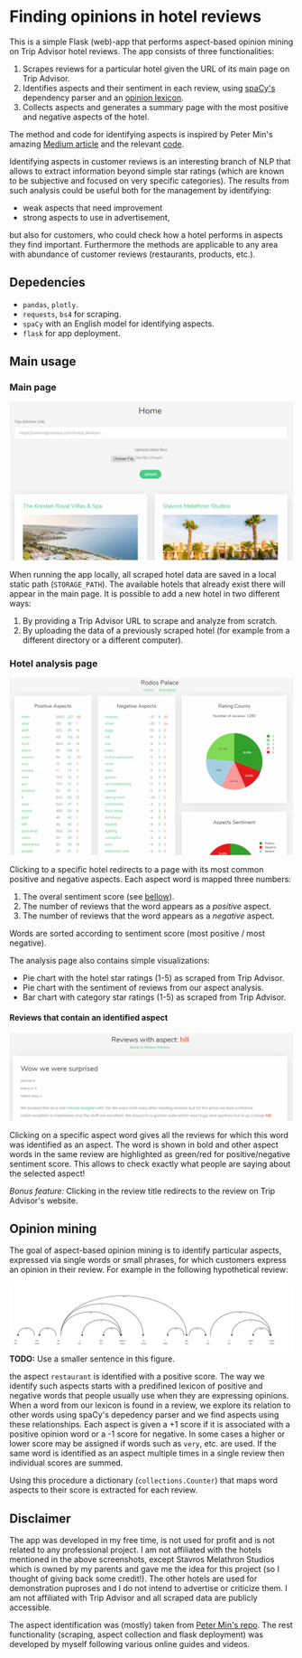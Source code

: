 # Finding opinions in hotel reviews

This is a simple Flask (web)-app that performs aspect-based opinion mining on Trip Advisor hotel reviews. The app consists of three functionalities:

1. Scrapes reviews for a particular hotel given the URL of its main page on Trip Advisor.
2. Identifies aspects and their sentiment in each review, using [spaCy's](https://github.com/explosion/spaCy) dependency parser and an [opinion lexicon](https://www.cs.uic.edu/~liub/FBS/sentiment-analysis.html).
3. Collects aspects and generates a summary page with the most positive and negative aspects of the hotel.

The method and code for identifying aspects is inspired by Peter Min's amazing [Medium article](https://medium.com/@pmin91/aspect-based-opinion-mining-nlp-with-python-a53eb4752800) and the relevant [code](https://github.com/pmin91/DS_projects). 

Identifying aspects in customer reviews is an interesting branch of NLP that allows to extract information beyond simple star ratings (which are known to be subjective and focused on very specific categories). The results from such analysis could be useful both for the management by identifying:
  * weak aspects that need improvement
  * strong aspects to use in advertisement,
  
but also for customers, who could check how a hotel performs in aspects they find important. Furthermore the methods are applicable to any area with abundance of customer reviews (restaurants, products, etc.).

## Depedencies

 * `pandas`, `plotly`.
 * `requests`, `bs4` for scraping.
 * `spaCy` with an English model for identifying aspects.
 * `flask` for app deployment.
 
## Main usage

### Main page

![mainpage](https://github.com/stavros11/Review-Aspects-App/blob/e88a3de4069d5e013cc524a259c9ad981ebd2b42/screenshots/homepage.png?raw=true)

When running the app locally, all scraped hotel data are saved in a local static path (`STORAGE_PATH`). The available hotels that already exist there will appear in the main page. It is possible to add a new hotel in two different ways:
 
 1. By providing a Trip Advisor URL to scrape and analyze from scratch.
 2. By uploading the data of a previously scraped hotel (for example from a different directory or a different computer).
 
### Hotel analysis page

![analysispage](https://github.com/stavros11/Review-Aspects-App/blob/45002dc995708404eef5726cf9b92d0bc29b7116/screenshots/analysispage.png?raw=true)

Clicking to a specific hotel redirects to a page with its most common positive and negative aspects. Each aspect word is mapped three numbers:
  1. The overal sentiment score (see [bellow](#opinion-mining)).
  2. The number of reviews that the word appears as a *positive* aspect.
  3. The number of reviews that the word appears as a *negative* aspect.
  
Words are sorted according to sentiment score (most positive / most negative).

The analysis page also contains simple visualizations:
  * Pie chart with the hotel star ratings (1-5) as scraped from Trip Advisor.
  * Pie chart with the sentiment of reviews from our aspect analysis.
  * Bar chart with category star ratings (1-5) as scraped from Trip Advisor.
  
#### Reviews that contain an identified aspect

![reviewpage](https://github.com/stavros11/Review-Aspects-App/blob/45002dc995708404eef5726cf9b92d0bc29b7116/screenshots/reviewpage.png?raw=true)

Clicking on a specific aspect word gives all the reviews for which this word was identified as an aspect. The word is shown in bold and other aspect words in the same review are highlighted as green/red for positive/negative sentiment score. This allows to check exactly what people are saying about the selected aspect!

*Bonus feature:* Clicking in the review title redirects to the review on Trip Advisor's website.

## Opinion mining

The goal of aspect-based opinion mining is to identify particular aspects, expressed via single words or small phrases, for which customers express an opinion in their review. For example in the following hypothetical review:

![spacyparser](https://github.com/stavros11/Review-Aspects-App/blob/fix_readme/screenshots/spacyparser.png?raw=true)
**TODO:** Use a smaller sentence in this figure.

the aspect `restaurant` is identified with a positive score. The way we identify such aspects starts with a predifined lexicon of positive and negative words that people usually use when they are expressing opinions. When a word from our lexicon is found in a review, we explore its relation to other words using spaCy's depedency parser and we find aspects using these relationships. Each aspect is given a +1 score if it is associated with a positive opinion word or a -1 score for negative. In some cases a higher or lower score may be assigned if words such as `very`, etc. are used. If the same word is identified as an aspect multiple times in a single review then individual scores are summed. 

Using this procedure a dictionary (`collections.Counter`) that maps word aspects to their score is extracted for each review.

## Disclaimer

The app was developed in my free time, is not used for profit and is not related to any professional project. I am not affiliated with the hotels mentioned in the above screenshots, except Stavros Melathron Studios which is owned by my parents and gave me the idea for this project (so I thought of giving back some credit!). The other hotels are used for demonstration puproses and I do not intend to advertise or criticize them. I am not affiliated with Trip Advisor and all scraped data are publicly accessible.

The aspect identification was (mostly) taken from [Peter Min's repo](https://github.com/pmin91/DS_projects). The rest functionality (scraping, aspect collection and flask deployment) was developed by myself following various online guides and videos.
